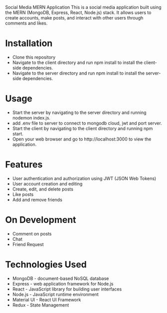 Social Media MERN Application
This is a social media application built using the MERN (MongoDB, Express, React, Node.js) stack. It allows users to create accounts, make posts, and interact with other users through comments and likes.

# Installation
- Clone this repository
- Navigate to the client directory and run npm install to install the client-side dependencies.
- Navigate to the server directory and run npm install to install the server-side dependencies.

# Usage
- Start the server by navigating to the server directory and running nodemon index.js.
- add .env file to server to connect to mongodb cloud, jwt and port server.
- Start the client by navigating to the client directory and running npm start.
- Open your web browser and go to http://localhost:3000 to view the application.

# Features
- User authentication and authorization using JWT (JSON Web Tokens)
- User account creation and editing
- Create, edit, and delete posts
- Like posts
- Add and remove friends

# On Development
- Comment on posts
- Chat
- Friend Request

# Technologies Used
- MongoDB - document-based NoSQL database
- Express - web application framework for Node.js
- React - JavaScript library for building user interfaces
- Node.js - JavaScript runtime environment
- Material UI - React UI Framework
- Redux - State Management


